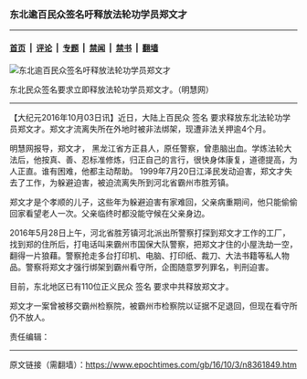 ### 东北逾百民众签名吁释放法轮功学员郑文才

---

#### [首页](../../../..?n8361849) &nbsp;|&nbsp; [评论](../../../../../epoch-comment?n8361849) &nbsp;|&nbsp; [专题](../../../../../epoch-special?n8361849) &nbsp;|&nbsp; [禁闻](../../../../../epoch-news?n8361849) &nbsp;|&nbsp; [禁书](../../../../../books?n8361849) &nbsp;|&nbsp; [翻墙](https://github.com/gfw-breaker/nogfw/blob/master/README.md?n8361849)


<div><img alt="东北逾百民众签名吁释放法轮功学员郑文才" class="attachment-djy_600_400 size-djy_600_400 wp-post-image" src="https://i.epochtimes.com/assets/uploads/2016/10/1-28-600x400.jpg"/>
<div class="caption">
 <p>
  东北民众签名要求立即释放法轮功学员郑文才。（明慧网）
 </p>
</div></div><hr/><div class="post_content" id="artbody" itemprop="articleBody">
 <!-- article content begin -->
 <p>
  【大纪元2016年10月03日讯】近日，大陆上百民众
  <ok href="https://www.epochtimes.com/gb/tag/%E7%AD%BE%E5%90%8D.html">
   签名
  </ok>
  要求释放东北法轮功学员郑文才。郑文才流离失所在外地时被非法绑架，现遭非法关押逾4个月。
 </p>
 <p>
  明慧网报导，郑文才， 黑龙江省方正县人，原任警察，曾患脑出血。学炼法轮大法后，他按真、善、忍标准修炼，归正自己的言行，很快身体康复，道德提高，为人正直。谁有困难，他都主动帮助。 1999年7月20日江泽民发动迫害，郑文才失去了工作，为躲避迫害，被迫流离失所到河北省霸州市胜芳镇。
 </p>
 <p>
  郑文才是个孝顺的儿子，这些年为躲避迫害有家难回，父亲病重期间，他只能偷偷回家看望老人一次。父亲临终时都没能守候在父亲身边。
 </p>
 <p>
  2016年5月28日上午，河北省胜芳镇河北派出所警察打探到郑文才工作的工厂，找到郑的住所后，打电话叫来霸州市国保大队警察，把郑文才住的小屋洗劫一空，翻得一片狼藉。警察抢走多台打印机、电脑、打印纸、裁刀、大法书籍等私人物品。警察将郑文才强行绑架到霸州看守所，企图随意罗列罪名，判刑迫害。
 </p>
 <p>
  目前，东北地区已有110位正义民众
  <ok href="https://www.epochtimes.com/gb/tag/%E7%AD%BE%E5%90%8D.html">
   签名
  </ok>
  要求中共释放郑文才。
 </p>
 <p>
  郑文才一案曾被移交霸州检察院，被霸州市检察院以证据不足退回，但现在看守所仍不放人。
 </p>
 <p>
  责任编辑：
 </p>
 <!-- article content end -->
 <div id="below_article_ad">
 </div>
</div>


---

原文链接（需翻墙）：https://www.epochtimes.com/gb/16/10/3/n8361849.htm